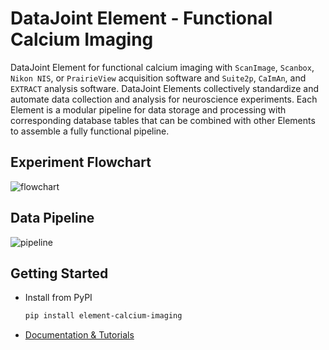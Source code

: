 # DataJoint Element - Functional Calcium Imaging

DataJoint Element for functional calcium imaging with `ScanImage`, `Scanbox`,
`Nikon NIS`, or `PrairieView` acquisition software and `Suite2p`, `CaImAn`, and
`EXTRACT` analysis software. DataJoint Elements collectively standardize and automate
data collection and analysis for neuroscience experiments. Each Element is a modular
pipeline for data storage and processing with corresponding database tables that can be
combined with other Elements to assemble a fully functional pipeline.

## Experiment Flowchart

![flowchart](https://raw.githubusercontent.com/datajoint/element-calcium-imaging/main/images/flowchart.svg)

## Data Pipeline

![pipeline](https://raw.githubusercontent.com/datajoint/element-calcium-imaging/main/images/pipeline_imaging.svg)

## Getting Started

+ Install from PyPI

     ```bash
     pip install element-calcium-imaging
     ```

+ [Documentation & Tutorials](https://datajoint.com/docs/elements/element-calcium-imaging)
